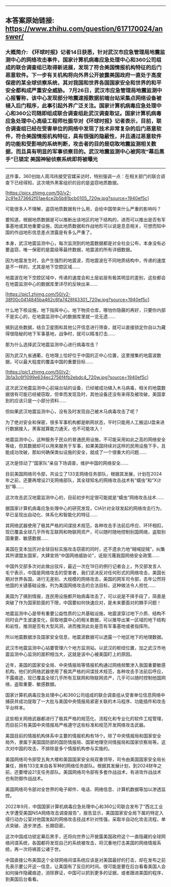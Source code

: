 ----------------------------------------
## 本答案原始链接: https://www.zhihu.com/question/617170024/answer/
### 大概简介: 《环球时报》记者14日获悉，针对武汉市应急管理局地震监测中心的网络攻击事件，国家计算机病毒应急处理中心和360公司组成的联合调查组已取得新进展，发现了符合美国情报机构特征的后门恶意软件。下一步有关机构将向外界公开披露美国政府一直处于高度保密的某全球侦察系统，其对我国和世界各国国家安全和世界的和平安全都构成严重安全威胁。 7月26日，武汉市应急管理局地震监测中心报警称，该中心发现部分地震速报数据前端台站采集点网络设备被植入后门程序，此事引起外界广泛关注。国家计算机病毒应急处理中心和360公司随即组成联合调查组赴武汉调查取证。国家计算机病毒应急处理中心高级工程师杜振华对《环球时报》记者表示，目前，联合调查组已经在受害单位的网络中发现了技术非常复杂的后门恶意软件，符合美国情报机构特征，具有很强的隐蔽性，并且通过恶意软件的功能和受影响的系统判断，攻击者的目的是窃取地震监测相关数据，而且具有明显的军事侦察目的。武汉地震监测中心被网攻“幕后黑手”已锁定 美国神秘侦察系统即将被曝光
----------------------------------------
这件事，360创始人周鸿祎接受官媒采访时，特别强调一点：在相关部门的联合调查下已经得知，这次境外黑客组织的目的是盗窃地质数据。

[https://picx.zhimg.com/50/v2-2c91e373662f01ae4ce2b5b81bcb0105_720w.jpg?source=1940ef5c]

可能很多人不理解，盗窃地质数据有什么用，会给中国带来什么严重的影响吗？

要知道，根据地质数据是可以推断出该地区的地下结构的，进而可以推出是否有军事基地或其他重要设施，因此地质数据和作战地形可以说是息息相关，可想而知中国的作战地形信息差点泄露是有多么严重了。

本身，武汉地震监测中心，每次监测到的地震数据都是对全社会公布，本身没有必要盗窃，唯一保密的是震级等最终数据，地震波的所有详细数据。

因为地震发生时，会产生强烈的地震波，而地震波在不同地质结构中，传递的速度是不一样的，尤其是地下空腔区域……

地震波在地下空腔区域中，传递的速度会和土层岩层有极其明显的差别，这些都会在地震监测中心的数据库里详尽的反映出来……

[https://pic1.zhimg.com/50/v2-38f00c0414845ba462c6fa7428f43301_720w.jpg?source=1940ef5c]

什么地下核设施，地下指挥中心，地下物资仓库，哪怕你隐蔽的再好，只要你内部不是实心的，在地震监测中心的数据库里就一览无遗……

搞到这些数据，结合卫星图和其他公开信息进行筛查，就可以直接锁定你自以为藏得很隐秘的地下军事基地，战争时，就可以精准打击……

那为什么选择武汉地震监测中心进行病毒攻击？

因为武汉九省通衢，在地理上恰好位于中国的正中心位置，这里搜集的地震波数据，可以最大程度的覆盖中国的重要目标……

[https://pic1.zhimg.com/50/v2-3b1a3c6f1099e634ec2756f4fb2ebdc4_720w.jpg?source=1940ef5c]

这次武汉地震监测中心前端台站的设备，已经被成功植入木马病毒，相关的地震数据很有可能已经被窃取，但幸而发现及时，其他设备还没有来得及被攻破，美国拿到的应该只是一小部分资料……

但如果武汉地震监测中心，没有及时发现自己被木马病毒攻击了呢？

为了绝对安全和保密，很多军事机构都是断网状态，平时只能用人工搬运U盘来进行数据接入，黑客就算能力通天，也不可能攻入！

地震监测中心，这种服务于民众的普通民用设施，不可能采用如此之高的网络安全等级，但其数据却可以用来服务于军事，如果美国持续对这样的民用设施下手，且能成功攻破，那如何确保类似设施的安全，就成了一个很重大的问题……

这次是惊动了“国家队”亲自下场调查，维护中国的网络安全……

目前美国网络司令部，共设立了133支网络任务部队，根据其发展，计划在2024年之前，还要再增设21支网络部队，其全球知名的网络攻击战术有“蠕虫”和“X计划”等……

这次攻击武汉地震监测中心的，目前初步判定很可能就是“蠕虫”网络攻击战术……

据国家计算机病毒应急处理中心的研究发现，CIA针对全球发起的网络攻击行为，早已呈现出自动化、体系化和智能化的特征……

其网络武器使用了极其严格的间谍技术规范，各种攻击手法前后呼应、环环相扣，现已覆盖全球几乎所有互联网和物联网资产，可以随时随地控制别国网络，盗取别国重要、敏感数据……

美国在变本加厉对全球目标实施攻击窃密的同时，还不遗余力地“贼喊捉贼”，纠集其所谓盟友国家，大肆宣扬“中国网络威胁论”，诋毁污蔑我国网络安全政策……

中国外交部多次对此做出驳斥，最近一次在19日的例行记者会上，外交部发言人毛宁表示，中国是网络攻击的受害者，我们坚决反对任何形式的网络攻击，美国长期对世界各国，进行无差别、大规模的网络攻击，美国的网军司令部，去年公然将他国的关键基础设施，列为美国网络攻击的合法目标，这种做法令人担忧……

美国为了搞到情报，连民用设施都开始病毒攻击了，可以说是不择手段了，简直是突破了作为国家脸面的下限，中国要如何快速应对，是未来要面对的棘手问题！

地震监测中心是带有重要公益性质的公共基础设施，地震波穿过地下介质、结构不同时会产生波速变化，获取地震中心的相关数据，可以推导出某一区域的地下结构和岩性，推测是否有大型风洞，进而推测此处是否有军事基地或者指挥所。

所以地震数据涉及国家安全信息，地震波数据可以透露一个地区地下的地理数据。

武汉市地震监测中心站要管理六个地方监测站。以武汉的枢纽位置，加之武汉市地震监测中心监测的面积相当大，这就是该中心被美国盯上的原因。

近年，美国的国家安全局、中央情报局等情报机构通过网络频繁渗入我国重要敏感机构，他们的网络武器使用了极其严格的间谍技术规范，各种攻击手法前后呼应，不露痕迹，现已覆盖全球几乎所有互联网和物联网资产，几乎可以随时控制他国网络，盗取重要、敏感数据。

国家计算机病毒应急处理中心和360公司组成的联合调查组从受害单位信息网络中捕获并成功提取了一大批与美国中央情报局紧密关联的木马程序、功能插件和攻击平台样本。

这些相关网络武器都进行了极其严格的规范化、流程化和专业化的软件工程管理，而目前只有美国中央情报局严格遵守这些标准和规范开发网络攻击武器。

美国目前的情报机构体系中主要的情报机构有18个。除了中央情报局和国家安全局外，隶属于美国国防部的国防情报局、国家地理空间情报局和国家侦察局等。这次对中国的攻击，不排除是多个情报机构参与实施的。

美国网络司令部受五角大楼和美国国家安全局双重领导，司令由美国国家安全局长兼任，拥有133支来自各军种的网络任务部队。根据其发展计划，到2024财年之前，还要增设21支任务部队。美国网络司令部有多套作战战术，有进攻作战战术也有防御作战战术。

美国网络司令部对全世界的电子邮件、电话、网络信息、计算机数据等加以渗透监控。

2022年9月，中国国家计算机病毒应急处理中心和360公司联合发布了“西北工业大学遭受美国NSA网络攻击调查报告”，报告显示，美国国家安全局下属的特定入侵行动办公室对他国发起的网络攻击技战术针对性强，采取半自动化攻击流程，单点突破、逐步渗透、长期窃密。

这次中国成功锁定幕后黑手，还将向世界公开披露美国政府这个一直隐藏的全球网络间谍系统，各国都将发现自己的系统被攻击，将沉重地打击美国的网络情报系统，再一次将祸首公诸于世。

中国直接公布美国这个全球网络间谍系统应该是对美国最好的打击，却在发布之前先表示要公开这一信息，让美国有了反应的时间。很可能是要在后台看看美国人会如何操作隐藏痕迹，消除罪证，中国可以抓到更多的证据，或者跟进美国的程序，到美国后台看看。